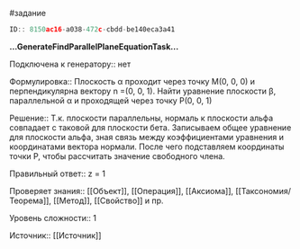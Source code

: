 #задание

```javascript
ID:: 8150ac16-a038-472c-cbdd-be140eca3a41
```

**...GenerateFindParallelPlaneEquationTask...**

Подключена к генератору:: нет

Формулировка:: Плоскость α проходит через точку M(0, 0, 0) и перпендикулярна вектору n =(0, 0, 1). Найти уравнение плоскости β, параллельной α и проходящей через точку P(0, 0, 1)


Решение:: Т.к. плоскости параллельны, нормаль к плоскости альфа совпадает с таковой для плоскости бета. Записываем общее уравнение для плоскости альфа, зная связь между коэффициентами уравнения и координатами вектора нормали. После чего подставляем координаты точки P, чтобы рассчитать значение свободного члена.

Правильный ответ:: z = 1

Проверяет знания:: [[Объект]], [[Операция]], [[Аксиома]], [[Таксономия/Теорема]], [[Метод]], [[Свойство]] и пр.

Уровень сложности:: 1

Источник:: [[Источник]]